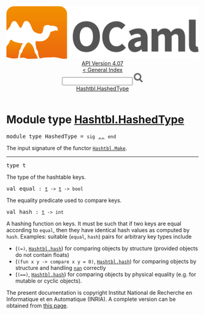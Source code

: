 <!-- ((! set title API !)) ((! set documentation !)) ((! set api !)) ((! set nobreadcrumb !)) -->
<div class="api"><header><nav class="toc brand"><a class="brand" href="https://ocaml.org/"><img src="colour-logo-gray.svg" class="svg" alt="OCaml"></a></nav><nav class="toc"><div class="toc_version"><a href="/docs" id="version-select">API Version 4.07</a></div><a href="index.html">&lt; General Index</a><div class="api_search"><input type="text" name="apisearch" id="api_search" oninput="mySearch(false);" onkeypress="this.oninput();" onclick="this.oninput();" onpaste="this.oninput();">
<img src="search_icon.svg" alt="Search" class="svg" onclick="mySearch(false)"></div>
<div id="search_results"></div><div class="toc_title"><a href="#top">Hashtbl.HashedType</a></div><ul></ul></nav></header>

<h1>Module type <a href="type_Hashtbl.HashedType.html">Hashtbl.HashedType</a></h1>

<pre><span id="MODULETYPEHashedType"><span class="keyword">module type</span> HashedType</span> = <code class="code"><span class="keyword">sig</span></code> <a href="Hashtbl.HashedType.html">..</a> <code class="code"><span class="keyword">end</span></code></pre><div class="info modtype top">
<div class="info-desc">
<p>The input signature of the functor <a href="Hashtbl.Make.html"><code class="code"><span class="constructor">Hashtbl</span>.<span class="constructor">Make</span></code></a>.</p>
</div>
</div>
<hr width="100%">

<pre><span id="TYPEt"><span class="keyword">type</span> <code class="type"></code>t</span> </pre>
<div class="info ">
<div class="info-desc">
<p>The type of the hashtable keys.</p>
</div>
</div>


<pre><span id="VALequal"><span class="keyword">val</span> equal</span> : <code class="type"><a href="Hashtbl.HashedType.html#TYPEt">t</a> -&gt; <a href="Hashtbl.HashedType.html#TYPEt">t</a> -&gt; bool</code></pre><div class="info ">
<div class="info-desc">
<p>The equality predicate used to compare keys.</p>
</div>
</div>

<pre><span id="VALhash"><span class="keyword">val</span> hash</span> : <code class="type"><a href="Hashtbl.HashedType.html#TYPEt">t</a> -&gt; int</code></pre><div class="info ">
<div class="info-desc">
<p>A hashing function on keys. It must be such that if two keys are
          equal according to <code class="code">equal</code>, then they have identical hash values
          as computed by <code class="code">hash</code>.
          Examples: suitable (<code class="code">equal</code>, <code class="code">hash</code>) pairs for arbitrary key
          types include</p>
<ul>
<li>        (<code class="code">(=)</code>, <a href="Hashtbl.html#VALhash"><code class="code"><span class="constructor">Hashtbl</span>.hash</code></a>) for comparing objects by structure
              (provided objects do not contain floats)</li>
<li>        (<code class="code">(<span class="keyword">fun</span>&nbsp;x&nbsp;y&nbsp;<span class="keywordsign">-&gt;</span>&nbsp;compare&nbsp;x&nbsp;y&nbsp;=&nbsp;0)</code>, <a href="Hashtbl.html#VALhash"><code class="code"><span class="constructor">Hashtbl</span>.hash</code></a>)
              for comparing objects by structure
              and handling <a href="Pervasives.html#VALnan"><code class="code">nan</code></a> correctly</li>
<li>        (<code class="code">(==)</code>, <a href="Hashtbl.html#VALhash"><code class="code"><span class="constructor">Hashtbl</span>.hash</code></a>) for comparing objects by physical
              equality (e.g. for mutable or cyclic objects).</li>
</ul>
</div>
</div>

<div class="copyright">The present documentation is copyright Institut National de Recherche en Informatique et en Automatique (INRIA). A complete version can be obtained from <a href="http://caml.inria.fr/pub/docs/manual-ocaml/">this page</a>.</div></div>